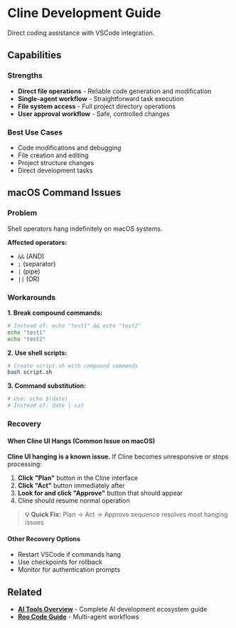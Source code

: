 # Cline Development Guide

Direct coding assistance with VSCode integration.

## Capabilities

### Strengths

-   **Direct file operations** - Reliable code generation and modification
-   **Single-agent workflow** - Straightforward task execution
-   **File system access** - Full project directory operations
-   **User approval workflow** - Safe, controlled changes

### Best Use Cases

-   Code modifications and debugging
-   File creation and editing
-   Project structure changes
-   Direct development tasks

## macOS Command Issues

### Problem

Shell operators hang indefinitely on macOS systems.

**Affected operators:**

-   `&&` (AND)
-   `;` (separator)
-   `|` (pipe)
-   `||` (OR)

### Workarounds

**1. Break compound commands:**

```bash
# Instead of: echo "test1" && echo "test2"
echo "test1"
echo "test2"
```

**2. Use shell scripts:**

```bash
# Create script.sh with compound commands
bash script.sh
```

**3. Command substitution:**

```bash
# Use: echo $(date)
# Instead of: date | cat
```

### Recovery

#### **When Cline UI Hangs (Common Issue on macOS)**

**Cline UI hanging is a known issue.** If Cline becomes unresponsive or stops processing:

1. **Click "Plan"** button in the Cline interface
2. **Click "Act"** button immediately after
3. **Look for and click "Approve"** button that should appear
4. Cline should resume normal operation

> **💡 Quick Fix:** Plan → Act → Approve sequence resolves most hanging issues

#### Other Recovery Options

-   Restart VSCode if commands hang
-   Use checkpoints for rollback
-   Monitor for authentication prompts

## Related

-   **[AI Tools Overview](overview.md)** - Complete AI development ecosystem guide
-   **[Roo Code Guide](roo-code-guide.md)** - Multi-agent workflows

